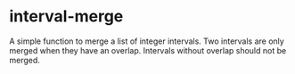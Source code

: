 # interval-merge
A simple function to merge a list of integer intervals. Two intervals are only merged when they have an overlap. Intervals without overlap should not be merged.
